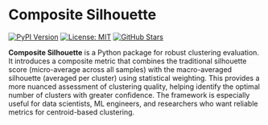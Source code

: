 # Composite Silhouette 

[![PyPI Version](https://img.shields.io/pypi/v/composite-silhouette?logo=pypi)](https://pypi.org/project/composite-silhouette/) [![License: MIT](https://img.shields.io/badge/License-MIT-green.svg)](LICENSE) [![GitHub Stars](https://img.shields.io/github/stars/semoglou/composite_silhouette?style=social)](https://github.com/semoglou/composite_silhouette/stargazers)

**Composite Silhouette** is a Python package for robust clustering evaluation.
It introduces a composite metric that combines the traditional silhouette score (micro-average across all samples) with the macro-averaged silhouette (averaged per cluster) using statistical weighting.
This provides a more nuanced assessment of clustering quality, helping identify the optimal number of clusters with greater confidence.
The framework is especially useful for data scientists, ML engineers, and researchers who want reliable metrics for centroid-based clustering.

#
